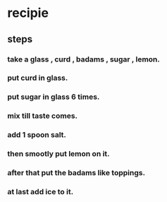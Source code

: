 # recipie
##  steps

### take a glass , curd , badams , sugar , lemon.
### put curd in glass.
### put sugar in glass 6 times.
### mix till taste comes.
### add 1 spoon salt.
### then smootly put lemon on it.
### after that put the badams like toppings.
### at last add ice to it.